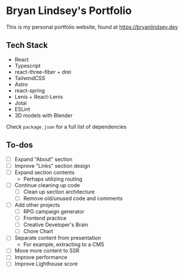 # Bryan Lindsey's Portfolio

This is my personal portfolio website, found at https://bryanlindsey.dev

## Tech Stack

- React
- Typescript
- react-three-fiber + drei
- TailwindCSS
- Astro
- react-spring
- Lenis + React-Lenis
- Jotai
- ESLint
- 3D models with Blender

Check `package.json` for a full list of dependencies

## To-dos

- [ ] Expand "About" section
- [ ] Improve "Links" section design
- [ ] Expand section contents
  - Perhaps utilizing routing
- [ ] Continue cleaning up code
  - [ ] Clean up section architecture
  - [ ] Remove old/unused code and comments
- [ ] Add other projects
  - [ ] RPG campaign generator
  - [ ] Frontend practice
  - [ ] Creative Developer's Brain
  - [ ] Chore Chart
- [ ] Separate content from presentation
  - For example, extracting to a CMS
- [ ] Move more content to SSR
- [ ] Improve performance
- [ ] Improve Lighthouse score
